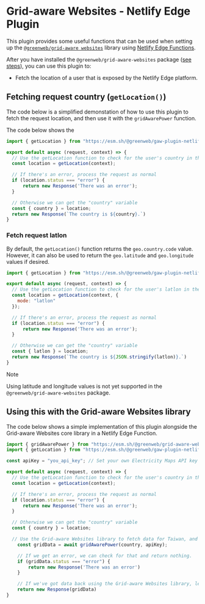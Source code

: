 # Grid-aware Websites - Netlify Edge Plugin

This plugin provides some useful functions that can be used when setting up the [`@greenweb/grid-aware websites`](/thegreenwebfoundation/grid-aware-websites/README.md) library using [Netlify Edge Functions](https://docs.netlify.com/platform/primitives/#edge-functions).

After you have installed the `@greenweb/grid-aware-websites` package ([see steps](/thegreenwebfoundation/grid-aware-websites/README.md)), you can use this plugin to:

- Fetch the location of a user that is exposed by the Netlify Edge platform.

## Fetching request country (`getLocation()`)

The code below is a simplified demonstation of how to use this plugin to fetch the request location, and then use it with the `gridAwarePower` function.

The code below shows the

```js
import { getLocation } from "https://esm.sh/@greenweb/gaw-plugin-netlify-edge@latest";

export default async (request, context) => {
  // Use the getLocation function to check for the user's country in the request object
  const location = getLocation(context);

  // If there's an error, process the request as normal
  if (location.status === "error") {
      return new Response('There was an error');
  }

  // Otherwise we can get the "country" variable 
  const { country } = location;
  return new Response(`The country is ${country}.`)
}
```

### Fetch request latlon

By default, the `getLocation()` function returns the `geo.country.code` value. However, it can also be used to return the `geo.latitude` and `geo.longitude` values if desired.

```js
import { getLocation } from "https://esm.sh/@greenweb/gaw-plugin-netlify-edge@latest";

export default async (request, context) => {
  // Use the getLocation function to check for the user's latlon in the request object
  const location = getLocation(context, {
    mode: "latlon"
  });

  // If there's an error, process the request as normal
  if (location.status === "error") {
      return new Response('There was an error');
  }

  // Otherwise we can get the "country" variable 
  const { latlon } = location;
  return new Response(`The country is ${JSON.stringify(latlon)}.`)
}
```

> [!NOTE]
> Using latitude and longitude values is not yet supported in the `@greenweb/grid-aware-websites` package.

## Using this with the Grid-aware Websites library

The code below shows a simple implementation of this plugin alongside the Grid-aware Websites core library in a Netlify Edge Function.

```js
import { gridAwarePower } from "https://esm.sh/@greenweb/grid-aware-websites@latest";
import { getLocation } from "https://esm.sh/@greenweb/gaw-plugin-netlify-edge@latest";

const apiKey = "you_api_key"; // Set your own Electricity Maps API key here.

export default async (request, context) => {
  // Use the getLocation function to check for the user's country in the request object
  const location = getLocation(context);

  // If there's an error, process the request as normal
  if (location.status === "error") {
      return new Response('There was an error');
  }

  // Otherwise we can get the "country" variable 
  const { country } = location;

  // Use the Grid-aware Websites library to fetch data for Taiwan, and check if grid-aware website changes should be applied.
    const gridData = await gridAwarePower(country, apiKey);

    // If we get an error, we can check for that and return nothing.
    if (gridData.status === "error") {
        return new Response('There was an error')
    }

    // If we've got data back using the Grid-aware Websites library, let's return that to the browser
    return new Response(gridData)
}
```
